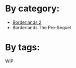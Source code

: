 # By category:
* [Borderlands 2](https://github.com/bugworm/Categories/wiki/Borderlands-2)
* Borderlands The Pre-Sequel

# By tags:
WIP